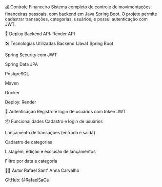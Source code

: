 💰 Controle Financeiro
Sistema completo de controle de movimentações financeiras pessoais, com backend em Java Spring Boot. O projeto permite cadastrar transações, categorias, usuários, e possui autenticação com JWT.

🔗 Deploy
Backend API: Render API 

🛠️ Tecnologias Utilizadas
Backend (Java)
Spring Boot

Spring Security com JWT

Spring Data JPA

PostgreSQL

Maven

Docker 

Deploy: Render

🔐 Autenticação
Registro e login de usuários com token JWT

📦 Funcionalidades
Cadastro e login de usuários

Lançamento de transações (entrada e saída)

Cadastro de categorias

Listagem, edição e exclusão de lançamentos

Filtro por data e categoria

🧑‍💻 Autor
Rafael Sant' Anna Carvalho

GitHub: @RafaelSaCa

